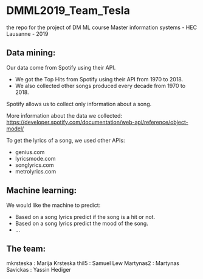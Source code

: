# DMML2019_Team_Tesla
the repo for the project of DM ML course
Master information systems - HEC Lausanne - 2019

## Data mining:

Our data come from Spotify using their API.

- We got the Top Hits from Spotify using their API from 1970 to 2018.
- We also collected other songs produced every decade from 1970 to 2018.

Spotify allows us to collect only information about a song.

More information about the data we collected: 
https://developer.spotify.com/documentation/web-api/reference/object-model/

To get the lyrics of a song, we used other APIs:
- genius.com
- lyricsmode.com
- songlyrics.com
- metrolyrics.com

## Machine learning:

We would like the machine to predict:

- Based on a song lyrics predict if the song is a hit or not.
- Based on a song lyrics predict the mood of the song.
- ...



## The team:

mkrsteska : Marija Krsteska
thil5 : Samuel Lew
Martynas2 : Martynas Savickas
 : Yassin Hediger